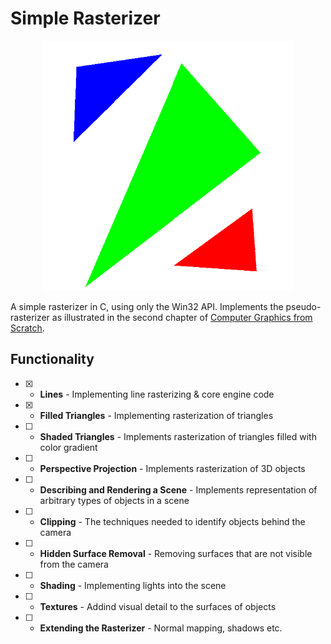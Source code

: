 # Simple Rasterizer
<p align="center"><img src="demo_rasterizer.png" width="400" height="400"></p>

A simple rasterizer in C, using only the Win32 API. Implements the pseudo-rasterizer as illustrated in the second chapter of [Computer Graphics from Scratch](https://www.gabrielgambetta.com/computer-graphics-from-scratch/).

## Functionality
- [X] - **Lines** - Implementing line rasterizing & core engine code
- [X] - **Filled Triangles** - Implementing rasterization of triangles
- [ ] - **Shaded Triangles** - Implements rasterization of triangles filled with color gradient
- [ ] - **Perspective Projection** - Implements rasterization of 3D objects
- [ ] - **Describing and Rendering a Scene** - Implements representation of arbitrary types of objects in a scene
- [ ] - **Clipping** - The techniques needed to identify objects behind the camera
- [ ] - **Hidden Surface Removal** - Removing surfaces that are not visible from the camera
- [ ] - **Shading** - Implementing lights into the scene
- [ ] - **Textures** - Addind visual detail to the surfaces of objects
- [ ] - **Extending the Rasterizer** - Normal mapping, shadows etc.



